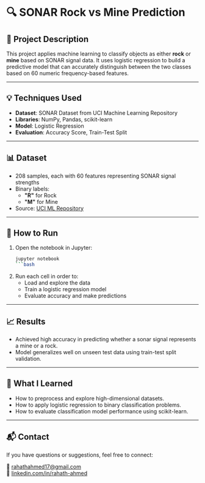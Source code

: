 # 🔍 SONAR Rock vs Mine Prediction

## 📌 Project Description
This project applies machine learning to classify objects as either **rock** or **mine** based on SONAR signal data. It uses logistic regression to build a predictive model that can accurately distinguish between the two classes based on 60 numeric frequency-based features.

---

## 💡 Techniques Used
- **Dataset**: SONAR Dataset from UCI Machine Learning Repository  
- **Libraries**: NumPy, Pandas, scikit-learn  
- **Model**: Logistic Regression  
- **Evaluation**: Accuracy Score, Train-Test Split

---

## 📊 Dataset
- 208 samples, each with 60 features representing SONAR signal strengths
- Binary labels:  
  - **"R"** for Rock  
  - **"M"** for Mine  
- Source: [UCI ML Repository](https://archive.ics.uci.edu/ml/datasets/connectionist+bench+(sonar,+mines+vs.+rocks))

---

## 🚀 How to Run
1. Open the notebook in Jupyter:
   ```bash
   jupyter notebook
   ```bash
2. Run each cell in order to:
    - Load and explore the data
    - Train a logistic regression model
    - Evaluate accuracy and make predictions

---

## 📈 Results
- Achieved high accuracy in predicting whether a sonar signal represents a mine or a rock.
- Model generalizes well on unseen test data using train-test split validation.

---

## 🧠 What I Learned
- How to preprocess and explore high-dimensional datasets.
- How to apply logistic regression to binary classification problems.
- How to evaluate classification model performance using scikit-learn.

---

## 📬 Contact
If you have questions or suggestions, feel free to connect:

📧 rahathahmed17@gmail.com  
🔗 [linkedin.com/in/rahath-ahmed](https://linkedin.com/in/rahath-ahmed)
